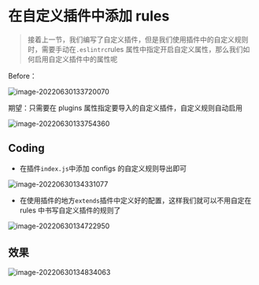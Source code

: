 # 在自定义插件中添加 rules

> 接着上一节，我们编写了自定义插件，但是我们使用插件中的自定义规则时，需要手动在`.eslintrc`rules 属性中指定开启自定义属性，那么我们如何启用自定义插件中的属性呢

Before：

<img src="https://tva1.sinaimg.cn/large/e6c9d24ely1h3q8914rhfj20gy0ftq49.jpg" alt="image-20220630133720070"  />

期望：只需要在 plugins 属性指定要导入的自定义插件，自定义规则自动启用

![image-20220630133754360](https://tva1.sinaimg.cn/large/e6c9d24ely1h3q892uxpdj20gu0cit9j.jpg)

## Coding

- 在插件`index.js`中添加 configs 的自定义规则导出即可

![image-20220630134331077](https://tva1.sinaimg.cn/large/e6c9d24ely1h3q7w9umkhj20gm0homyj.jpg)

- 在使用插件的地方`extends`插件中定义好的配置，这样我们就可以不用自定在 rules 中书写自定义插件的规则了

![image-20220630134722950](https://tva1.sinaimg.cn/large/e6c9d24ely1h3q80akkzfj20s20e20u4.jpg)

## 效果 

![image-20220630134834063](https://tva1.sinaimg.cn/large/e6c9d24ely1h3q81k9vqaj20rb0rjjum.jpg)
